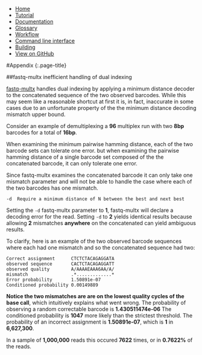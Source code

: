 <!--
    Pheniqs : PHilology ENcoder wIth Quality Statistics
    Copyright (C) 2018  Lior Galanti
    NYU Center for Genetics and System Biology

    Author: Lior Galanti <lior.galanti@nyu.edu>

    This program is free software: you can redistribute it and/or modify
    it under the terms of the GNU Affero General Public License as
    published by the Free Software Foundation, either version 3 of the
    License, or (at your option) any later version.

    This program is distributed in the hope that it will be useful,
    but WITHOUT ANY WARRANTY; without even the implied warranty of
    MERCHANTABILITY or FITNESS FOR A PARTICULAR PURPOSE.  See the
    GNU Affero General Public License for more details.

    You should have received a copy of the GNU Affero General Public License
    along with this program.  If not, see <http://www.gnu.org/licenses/>.
-->

<section id="navigation">
    <ul>
        <li><a                  href="/pheniqs/2.0/">Home</a></li>
        <li><a                  href="/pheniqs/2.0/tutorial.html">Tutorial</a></li>
        <li><a                  href="/pheniqs/2.0/manual.html">Documentation</a></li>
        <li><a                  href="/pheniqs/2.0/glossary.html">Glossary</a></li>
        <li><a                  href="/pheniqs/2.0/workflow.html">Workflow</a></li>
        <li><a                  href="/pheniqs/2.0/cli.html">Command line interface</a></li>
        <li><a                  href="/pheniqs/2.0/building.html">Building</a></li>
        <li><a class="github"   href="http://github.com/biosails/pheniqs">View on GitHub</a></li>
    </ul>
    <div class="clear" />
</section>

#Appendix
{:.page-title}

##fastq-multx inefficient handling of dual indexing

[fastq-multx](https://github.com/brwnj/fastq-multx) handles dual indexing by applying a minimum distance decoder to the concatenated sequence of the two observed barcodes. While this may seem like a reasonable shortcut at first it is, in fact, inaccurate in some cases due to an unfortunate property of the the minimum distance decoding mismatch upper bound.

Consider an example of demultiplexing a **96** multiplex run with two **8bp** barcodes for a total of **16bp**.

When examining the minimum pairwise hamming distance, each of the two barcode sets can tolerate one error.
but when examining the pairwise hamming distance of a single barcode set composed of the the concatenated barcode, it can only tolerate one error.

Since fastq-multx examines the concatenated barcode it can only take one mismatch parameter and will not be able to handle the case where each of the two barcodes has one mismatch.
```
-d  Require a minimum distance of N between the best and next best
```

Setting the `-d` fastq-multx parameter to **1**, fastq-multx will declare a decoding error for the read.
Setting `-d` to **2** yields identical results because allowing **2** mismatches **anywhere** on the concatenated can yield ambiguous results.

To clarify, here is an example of the two observed barcode sequences where each had one mismatch and so the concatenated sequence had two:

```
Correct assignment      CTCTCTACAGAGGATA
observed sequence       CACTCTACAGAGGATT
observed quality        A/AAAAEAAA6AA/A/
mismatch                .*.............*
Error probability       1.50891e-07
Conditioned probability 0.00149889
```
**Notice the two mismatches are are on the lowest quality cycles of the base call**, which intuitively explains what went wrong. The probability of observing a random correctable barcode is **1.430511474e-06**
The conditioned probability is **1047** more likely than the strictest threshold. The probability of an incorrect assignment is **1.50891e-07**, which is **1** in **6,627,300**.

In a sample of **1,000,000** reads this occured **7622** times, or in **0.7622%** of the reads.
